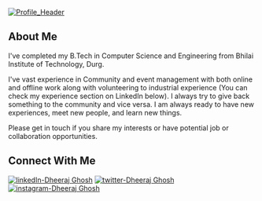 [![Profile_Header](profile/profileheader.jpg)](https://www.linkedin.com/in/dheerajghosh007/)

## About Me
I've completed my B.Tech in Computer Science and Engineering from Bhilai Institute of Technology, Durg. 

I've vast experience in Community and event management with both online and offline work along with volunteering to industrial experience (You can check my experience section on LinkedIn below).
I always try to give back something to the community and vice versa.
I am always ready to have new experiences, meet new people, and learn new things.

Please get in touch if you share my interests or have potential job or collaboration opportunities.

## Connect With Me
[![linkedIn-Dheeraj Ghosh](https://img.shields.io/badge/-LinkedIn-black?style=flat-square&logo=LinkedIn)](https://www.linkedin.com/in/dheerajghosh007/)
[![twitter-Dheeraj Ghosh](https://img.shields.io/badge/-Twitter-black?style=flat-square&logo=Twitter)](https://x.com/dheerajghosh007)
[![instagram-Dheeraj Ghosh](https://img.shields.io/badge/-Instagram-black?style=flat-square&logo=Instagram)](https://www.instagram.com/dheerajghosh007/)

<!--[![youtube-Dheeraj Ghosh](https://img.shields.io/badge/-YouTube-black?style=flat-square&logo=YouTube)](https://www.youtube.com/c/OpInCoCommunity)-->
<!--[![discord-Dheeraj Ghosh](https://img.shields.io/badge/-Discord-black?style=flat-square&logo=Discord)](https://discord.gg/uG3KwXkgfG)-->
